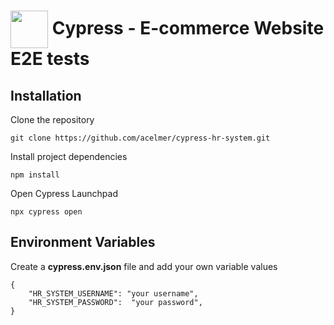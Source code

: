 # <img src="https://asset.brandfetch.io/idIq_kF0rb/idv3zwmSiY.jpeg" align="center" width="60" height="60"> Cypress - E-commerce Website E2E tests 

## Installation

Clone the repository

```
git clone https://github.com/acelmer/cypress-hr-system.git
```

Install project dependencies

```
npm install
```

Open Cypress Launchpad

```
npx cypress open
```

## Environment Variables

Create a **cypress.env.json** file and add your own variable values

```
{
    "HR_SYSTEM_USERNAME": "your username",
    "HR_SYSTEM_PASSWORD":  "your password",
}
```
